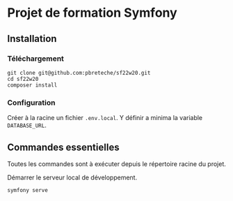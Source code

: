 # Projet de formation Symfony

## Installation
### Téléchargement
```
git clone git@github.com:pbreteche/sf22w20.git
cd sf22w20
composer install
```
### Configuration
Créer à la racine un fichier `.env.local`.
Y définir a minima la variable `DATABASE_URL`.

## Commandes essentielles
Toutes les commandes sont à exécuter depuis le répertoire racine du projet.

Démarrer le serveur local de développement.
```
symfony serve
```
